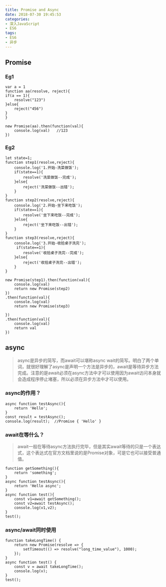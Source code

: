 ```yaml
---
title: Promise and Async
date: 2018-07-30 19:45:53
categories:
- 深入JavaScript
- ES6
tags:
- ES6
- 异步
---
```


## Promise

### Eg1
```
var a = 1
function aa(resolve, reject){
if(a == 1){
    resolve("123")
}else{
    reject("456")
}
}

new Promise(aa).then(function(val){
    console.log(val)   //123
})
```
<!--more-->

### Eg2
```
let state=1;
function step1(resolve,reject){
    console.log('1.开始-洗菜做饭');
    if(state==1){
        resolve('洗菜做饭--完成');
    }else{
        reject('洗菜做饭--出错');
    }
}
function step2(resolve,reject){
    console.log('2.开始-坐下来吃饭');
    if(state==1){
        resolve('坐下来吃饭--完成');
    }else{
        reject('坐下来吃饭--出错');
    }
}
function step3(resolve,reject){
    console.log('3.开始-收拾桌子洗完');
     if(state==1){
        resolve('收拾桌子洗完--完成');
    }else{
        reject('收拾桌子洗完--出错');
    }
}

new Promise(step1).then(function(val){
    console.log(val)
    return new Promise(step2)
})
.then(function(val){
    console.log(val)
    return new Promise(step3)

})
.then(function(val){
    console.log(val)
    return val
})
```
## async

> async是异步的简写，而await可以堪称async wait的简写。明白了两个单词，就很好理解了async是声明一个方法是异步的，await是等待异步方法完成。注意的是await必须在async方法中才可以使用因为await访问本身就会造成程序停止堵塞，所以必须在异步方法中才可以使用。

### async的作用？

```
async function testAsync(){
    return 'Hello';
}
const result = testAsync();
console.log(result);  //Promise { 'Hello' }
```

### await在等什么？

> await一般在等待async方法执行完毕，但是其实await等待的只是一个表达式，这个表达式在官方文档里说的是Promise对象，可是它也可以接受普通值。

```
function getSomething(){
    return 'something';
}
async function testAsync(){
    return 'Hello async';
}
async function test(){
    const v1=await getSomething();
    const v2=await testAsync();
    console.log(v1,v2);
}
test();
```

### async/await同时使用

```
function takeLongTime() {
    return new Promise(resolve => {
        setTimeout(() => resolve("long_time_value"), 1000);
    });
}
async function test() {
    const v = await takeLongTime();
    console.log(v);
}
test();
```